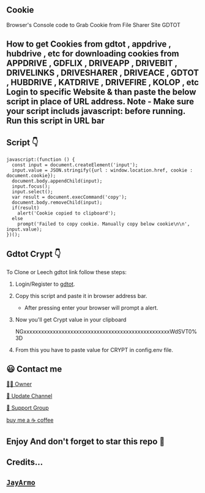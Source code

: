 ## Cookie
Browser's Console code to Grab Cookie from File Sharer Site GDTOT


## How to get Cookies from gdtot , appdrive , hubdrive , etc for downloading cookies from  APPDRIVE , GDFLIX , DRIVEAPP , DRIVEBIT , DRIVELINKS , DRIVESHARER , DRIVEACE , GDTOT , HUBDRIVE , KATDRIVE , DRIVEFIRE , KOLOP , etc   Login to specific Website & than paste the below script in place of URL address. Note - Make sure your script includs javascript: before running. Run this script in URL bar


## Script 👇
```
javascript:(function () {
  const input = document.createElement('input');
  input.value = JSON.stringify({url : window.location.href, cookie : document.cookie});
  document.body.appendChild(input);
  input.focus();
  input.select();
  var result = document.execCommand('copy');
  document.body.removeChild(input);
  if(result)
    alert('Cookie copied to clipboard');
  else
    prompt('Failed to copy cookie. Manually copy below cookie\n\n', input.value);
})();
```


## Gdtot Crypt 👇
To Clone or Leech gdtot link follow these steps:
1. Login/Register to [gdtot](https://new1.gdtot.sbs).
2. Copy this script and paste it in browser address bar.
   - After pressing enter your browser will prompt a alert.

3. Now you'll get Crypt value in your clipboard
   
   NGxxxxxxxxxxxxxxxxxxxxxxxxxxxxxxxxxxxxxxxxxxxxxxxxxxWdSVT0%3D
   
4. From this you have to paste value for CRYPT in config.env file.


## 😃 Contact me
[🧑‍💻 Owner](https://telegram.me/JayArmo)

[📢 Update Channel](https://telegram.me/Jay_Bots)

[💬 Support Group](https://telegram.me/Jay_Bots_Support)

[buy me a ☕ coffee](https://www.buymeacoffee.com/jayarmo)


## Enjoy And don't forget to star this repo 🙂


## Credits...
[`JayArmo`](https://github.com/JayArmo)
-----
